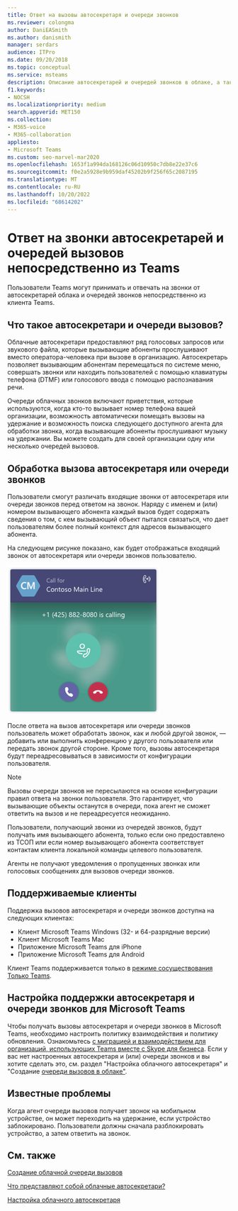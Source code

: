```yaml
---
title: Ответ на вызовы автосекретаря и очереди звонков
ms.reviewer: colongma
author: DaniEASmith
ms.author: danismith
manager: serdars
audience: ITPro
ms.date: 09/20/2018
ms.topic: conceptual
ms.service: msteams
description: Описание автосекретарей и очередей звонков в облаке, а также способы ответа на эти вызовы в Teams.
f1.keywords:
- NOCSH
ms.localizationpriority: medium
search.appverid: MET150
ms.collection:
- M365-voice
- M365-collaboration
appliesto:
- Microsoft Teams
ms.custom: seo-marvel-mar2020
ms.openlocfilehash: 1653f1a994da168126c06d10950c7db8e22e37c6
ms.sourcegitcommit: f0e2a5928e9b959daf45202b9f256f65c2087195
ms.translationtype: MT
ms.contentlocale: ru-RU
ms.lasthandoff: 10/20/2022
ms.locfileid: "68614202"
---
```

# <a name="answer-auto-attendant-and-call-queue-calls-directly-from-teams"></a>Ответ на звонки автосекретарей и очередей вызовов непосредственно из Teams

Пользователи Teams могут принимать и отвечать на звонки от автосекретарей облака и очередей звонков непосредственно из клиента Teams.

## <a name="what-are-auto-attendants-and-call-queues"></a>Что такое автосекретари и очереди вызовов?

Облачные автосекретари предоставляют ряд голосовых запросов или звукового файла, которые вызывающие абоненты прослушивают вместо оператора-человека при вызове в организацию. Автосекретарь позволяет вызывающим абонентам перемещаться по системе меню, совершать звонки или находить пользователей с помощью клавиатуры телефона (DTMF) или голосового ввода с помощью распознавания речи.

Очереди облачных звонков включают приветствия, которые используются, когда кто-то вызывает номер телефона вашей организации, возможность автоматически помещать вызовы на удержание и возможность поиска следующего доступного агента для обработки звонка, когда вызывающие абоненты прослушивают музыку на удержании. Вы можете создать для своей организации одну или несколько очередей вызовов.

## <a name="handling-an-auto-attendant-or-call-queue-call"></a>Обработка вызова автосекретаря или очереди звонков

Пользователи смогут различать входящие звонки от автосекретаря или очереди звонков перед ответом на звонок. Наряду с именем и (или) номером вызывающего абонента каждый вызов будет содержать сведения о том, с кем вызывающий объект пытался связаться, что дает пользователям более полный контекст для адресов вызывающего абонента.

На следующем рисунке показано, как будет отображаться входящий звонок от автосекретаря или очереди звонков пользователю.

![Снимок экрана: уведомление о входящем вызове.](media/answer-auto-attendant-and-call-queue-calls-image1.png)

После ответа на вызов автосекретаря или очереди звонков пользователь может обработать звонок, как и любой другой звонок, &#x2014; добавить или выполнить конференцию у другого пользователя или передать звонок другой стороне. Кроме того, вызовы автосекретаря будут переадресовываться в зависимости от конфигурации пользователя.

> [!NOTE] 
> Вызовы очереди звонков не пересылаются на основе конфигурации правил ответа на звонки пользователя. Это гарантирует, что вызывающие объекты останутся в очереди, пока агент не сможет ответить на вызов и не переадресуется неожиданно.
>
> Пользователи, получающий звонки из очередей звонков, будут получать имя вызывающего абонента, только если оно предоставлено из ТСОП или если номер вызывающего абонента соответствует контактам клиента локальной команды целевого пользователя.
>
> Агенты не получают уведомления о пропущенных звонках или голосовых сообщениях для вызовов очереди звонков.

## <a name="supported-clients"></a>Поддерживаемые клиенты

Поддержка вызовов автосекретаря и очереди звонков доступна на следующих клиентах:

-    Клиент Microsoft Teams Windows (32- и 64-разрядные версии)
-    Клиент Microsoft Teams Mac
-    Приложение Microsoft Teams для iPhone
-    Приложение Microsoft Teams для Android

Клиент Teams поддерживается только в [режиме сосуществования Только Teams](/microsoftteams/setting-your-coexistence-and-upgrade-settings).

## <a name="configure-auto-attendant-and-call-queue-support-for-microsoft-teams"></a>Настройка поддержки автосекретаря и очереди звонков для Microsoft Teams

Чтобы получать вызовы автосекретаря и очереди звонков в Microsoft Teams, необходимо настроить политику взаимодействия и политику обновления. Ознакомьтесь [с миграцией и взаимодействием для организаций, использующих Teams вместе с Skype для бизнеса](migration-interop-guidance-for-teams-with-skype.md). Если у вас нет настроенных автосекретаря и (или) очереди звонков и вы хотите сделать [](create-a-phone-system-auto-attendant.md) это, см. раздел "Настройка облачного автосекретаря" и "Создание [очереди вызовов в облаке"](create-a-phone-system-call-queue.md).

## <a name="known-issues"></a>Известные проблемы

Когда агент очереди вызовов получает звонок на мобильном устройстве, он может переходить на удержание, если устройство заблокировано. Пользователи должны сначала разблокировать устройство, а затем ответить на звонок.


## <a name="related-topics"></a>См. также

[Создание облачной очереди вызовов](create-a-phone-system-call-queue.md)

[Что представляют собой облачные автосекретари?](what-are-phone-system-auto-attendants.md)

[Настройка облачного автосекретаря](create-a-phone-system-auto-attendant.md)

